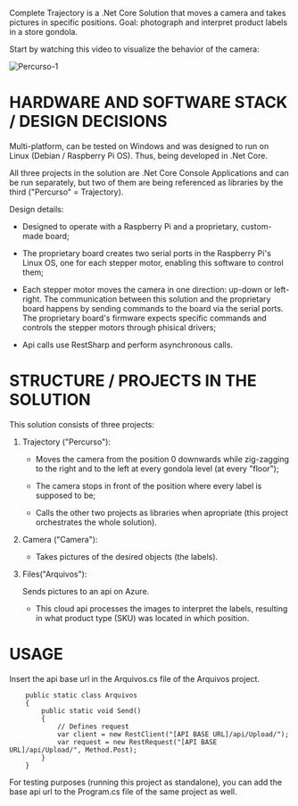 
Complete Trajectory is a .Net Core Solution that moves a camera and takes pictures in specific positions. Goal: photograph and interpret product labels in a store gondola.

Start by watching this video to visualize the behavior of the camera: 

![Percurso-1](https://user-images.githubusercontent.com/20028672/233565099-37b4f9c3-ba40-4f13-ac91-b0a71f4960de.gif)


# HARDWARE AND SOFTWARE STACK / DESIGN DECISIONS

Multi-platform, can be tested on Windows and was designed to run on Linux (Debian / Raspberry Pi OS). Thus, being developed in .Net Core.

All three projects in the solution are .Net Core Console Applications and can be run separately, but two of them are being referenced as libraries by the third ("Percurso" = Trajectory).

Design details:

* Designed to operate with a Raspberry Pi and a proprietary, custom-made board;
 
* The proprietary board creates two serial ports in the Raspberry Pi's Linux OS, one for each stepper motor, enabling this software to control them;
 
* Each stepper motor moves the camera in one direction: up-down or left-right. The communication between this solution and the proprietary board happens by sending commands to
 the board via the serial ports. The proprietary board's firmware expects specific commands and controls the stepper motors through phisical drivers;

 * Api calls use RestSharp and perform asynchronous calls.

# STRUCTURE / PROJECTS IN THE SOLUTION

 This solution consists of three projects:

 1) Trajectory ("Percurso"):

	 * Moves the camera from the position 0 downwards while zig-zagging to the right and to the left at every gondola level (at every "floor");

	 * The camera stops in front of the position where every label is supposed to be;

	 * Calls the other two projects as libraries when apropriate (this project orchestrates the whole solution).

 2) Camera ("Camera"):

	* Takes pictures of the desired objects (the labels).

 3) Files("Arquivos"):
 
	Sends pictures to an api on Azure.

	* This cloud api processes the images to interpret the labels, resulting in what product type (SKU) was located in which position.


# USAGE

Insert the api base url in the Arquivos.cs file of the Arquivos project.

```
    public static class Arquivos
    {
        public static void Send()
        {
            // Defines request
            var client = new RestClient("[API BASE URL]/api/Upload/");
            var request = new RestRequest("[API BASE URL]/api/Upload/", Method.Post);
        }
    }
```

For testing purposes (running this project as standalone), you can add the base api url to the Program.cs file of the same project as well.
